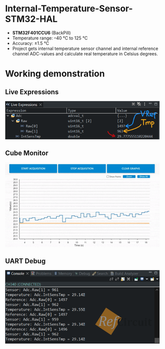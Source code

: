 # Internal-Temperature-Sensor-STM32-HAL

 - **STM32F401CCU6** (BackPill)
 - Temperature range: –40 °C to 125 °C
 - Accuracy: ±1.5 °C
 - Project gets internal temperature sensor channel and internal reference channel ADC-values and calculate real temperature in Celsius degrees.
 
# Working demonstration
## Live Expressions
<img src="/Images/intsenstmp_live_expression.png" width="500">

## Cube Monitor
<img src="/Images/watch_var_cubemon.gif" width="500">

## UART Debug
<img src="/Images/colsole_shell_serial.png" width="500">